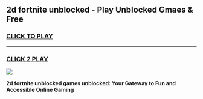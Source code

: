 
## 2d fortnite unblocked - Play Unblocked Gmaes & Free
<h3>
<a href="https://news.freeplayer.one?title=2d_fortnite_unblocked&ref=23F">CLICK TO PLAY</a></h3>
<hr>

<h3>
<a href="https://news.freeplayer.one?title=2d_fortnite_unblocked&ref=23F">CLICK 2 PLAY</a>
  
</h3>

<a href="https://news.freeplayer.one?title=2d_fortnite_unblocked&ref=23F/"><img src="https://clearcache.store/games.png"></a>


**2d fortnite unblocked games unblocked: Your Gateway to Fun and Accessible Online Gaming**
